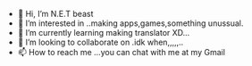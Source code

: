 - 👋 Hi, I’m N.E.T beast
- 👀 I’m interested in ..making apps,games,something unussual.
- 🌱 I’m currently learning making translator XD...
- 💞️ I’m looking to collaborate on .idk when,,,,,..
- 📫 How to reach me ...you can chat with me at my Gmail

<!---Im Member of N.E.T
NetBeast1/NetBeast1 is a ✨ special ✨ repository because its `README.md` (this file) appears on your GitHub profile.
You can click the Preview link to take a look at your changes.
--->

